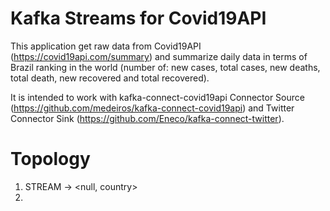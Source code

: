 # Kafka Streams for Covid19API

This application get raw data from Covid19API (https://covid19api.com/summary) and 
summarize daily data in terms of Brazil ranking in the world (number of: new cases, total cases,
new deaths, total death, new recovered and total recovered).

It is intended to work with kafka-connect-covid19api Connector Source (https://github.com/medeiros/kafka-connect-covid19api) 
and Twitter Connector Sink (https://github.com/Eneco/kafka-connect-twitter).  

# Topology

1. STREAM -> <null, country>
2. 
